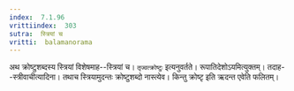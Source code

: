 ```yaml
---
index:  7.1.96
vrittiindex:  303
sutra:  स्त्रियां च
vritti:  balamanorama 
---
```


अथ क्रोष्टुशब्दस्य स्त्रियां विशेषमाह--स्त्रियां च। `तृज्वत्क्रोष्टुः` इत्यनुवर्तते। रूपातिदेशोऽयमित्युक्तम्। तदाह--स्त्रीवाचीत्यादिना। तथाच स्त्रियामुदन्तः क्रोष्टुशब्दो नास्त्येव। किन्तु क्रोष्टृ इति ऋदन्त एवेति फलितम्। 

